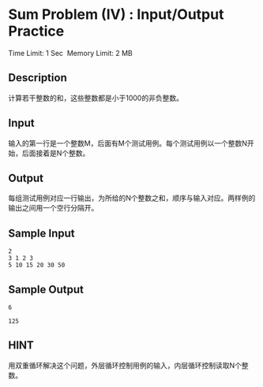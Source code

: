 # Sum Problem (IV) : Input/Output Practice
Time Limit: 1 Sec  Memory Limit: 2 MB


## Description
计算若干整数的和，这些整数都是小于1000的非负整数。

## Input
输入的第一行是一个整数M，后面有M个测试用例。每个测试用例以一个整数N开始，后面接着是N个整数。

## Output
每组测试用例对应一行输出，为所给的N个整数之和，顺序与输入对应。两样例的输出之间用一个空行分隔开。

## Sample Input
```
2
3 1 2 3
5 10 15 20 30 50
```
## Sample Output
```
6

125
```

## HINT
用双重循环解决这个问题，外层循环控制用例的输入，内层循环控制读取N个整数。